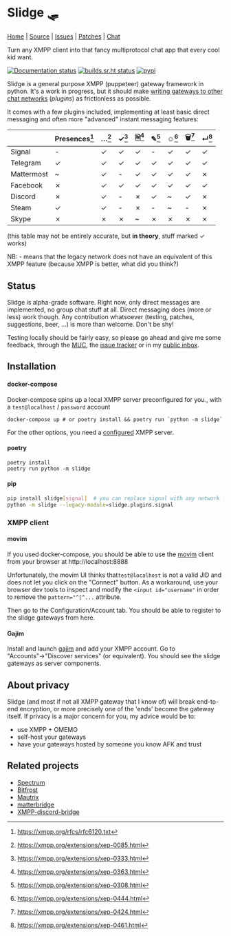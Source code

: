 Slidge 🛷
========

[Home](https://sr.ht/~nicoco/slidge) |
[Source](https://sr.ht/~nicoco/slidge/sources) |
[Issues](https://sr.ht/~nicoco/slidge/trackers) |
[Patches](https://lists.sr.ht/~nicoco/public-inbox) |
[Chat](xmpp:slidge@conference.nicoco.fr?join)

Turn any XMPP client into that fancy multiprotocol chat app that every cool kid want.

[![Documentation status](https://readthedocs.org/projects/slidge/badge/?version=latest)](https://slidge.readthedocs.io/)
[![builds.sr.ht status](https://builds.sr.ht/~nicoco/slidge/commits/master/.build.yml.svg)](https://builds.sr.ht/~nicoco/slidge/commits/master/.build.yml?)
[![pypi](https://badge.fury.io/py/slidge.svg)](https://pypi.org/project/slidge/)

Slidge is a general purpose XMPP (puppeteer) gateway framework in python.
It's a work in progress, but it should make
[writing gateways to other chat networks](https://slidge.readthedocs.io/en/latest/dev/tutorial.html)
(*plugins*) as frictionless as possible.

It comes with a few plugins included, implementing at least basic direct messaging and often more "advanced"
instant messaging features:

|            | Presences[^1] | …[^2] | ✓[^3] | 🗎[^4] | ✎[^5] | ☺[^6] | 🗑[^7] | ↵[^8]  | 
|------------|---------------|-------|-------|--------|-------|-------|--------|--------|
| Signal     | -             | ✓     | ✓     | ✓      | -     | ✓     | ✓      | ✓      |
| Telegram   | ✓             | ✓     | ✓     | ✓      | ✓     | ✓     | ✓      | ✓      |
| Mattermost | ~             | ✓     | -     | ✓      | ✓     | ✓     | ✓      | ✗      |
| Facebook   | ✗             | ✓     | ✓     | ✓      | ✓     | ✓     | ✓      | ✓      |
| Discord    | ✗             | ✓     | -     | ✗      | ✓     | ~     | ✓      | ✗      |
| Steam      | ✓             | ✓     | -     | ✗      | -     | ~     | -      | ✗      |
| Skype      | ✗             | ✗     | ✗     | ~      | ✗     | ✗     | ✗      | ✗      |


[^1]: https://xmpp.org/rfcs/rfc6120.txt
[^2]: https://xmpp.org/extensions/xep-0085.html
[^3]: https://xmpp.org/extensions/xep-0333.html
[^4]: https://xmpp.org/extensions/xep-0363.html
[^5]: https://xmpp.org/extensions/xep-0308.html
[^6]: https://xmpp.org/extensions/xep-0444.html
[^7]: https://xmpp.org/extensions/xep-0424.html
[^8]: https://xmpp.org/extensions/xep-0461.html


(this table may not be entirely accurate, but **in theory**, stuff marked ✓ works)

NB: - means that the legacy network does not have an equivalent of this XMPP feature
    (because XMPP is better, what did you think?)

Status
------

Slidge is alpha-grade software.
Right now, only direct messages are implemented, no group chat stuff at all.
Direct messaging does (more or less) work though.
Any contribution whatsoever (testing, patches, suggestions, beer, …) is more than welcome.
Don't be shy!

Testing locally should be fairly easy, so please go ahead and give me some
feedback, through the [MUC](xmpp:slidge@conference.nicoco.fr?join), the
[issue tracker](https://todo.sr.ht/~nicoco/slidge) or in my
[public inbox](https://lists.sr.ht/~nicoco/public-inbox).

Installation
------------

#### docker-compose

Docker-compose spins up a local XMPP server preconfigured for you., with a ``test@localhost`` / ``password``
account

```
docker-compose up # or poetry install && poetry run `python -m slidge`
```

For the other options, you need a
[configured](https://slidge.readthedocs.io/en/latest/admin/general.html#configure-the-xmpp-server)
XMPP server.

#### poetry

```
poetry install
poetry run python -m slidge
```

#### pip

```bash
pip install slidge[signal]  # you can replace signal with any network listed in the table above
python -m slidge --legacy-module=slidge.plugins.signal
```

### XMPP client

#### movim

If you used docker-compose, you should be able to use the [movim](https://movim.eu) client
from your browser at http://localhost:8888

Unfortunately, the movim UI thinks that``test@localhost`` is not a valid JID and does not let you click
on the "Connect" button.
As a workaround, use your browser dev tools to inspect and modify the ``<input id="username"`` in order to
remove the ``pattern="^[^...`` attribute.

Then go to the Configuration/Account tab. You should be able to register to the slidge gateways from here.

#### Gajim

Install and launch [gajim](https://gajim.org) and add your XMPP account.
Go to "Accounts"→"Discover services" (or equivalent).
You should see the slidge gateways as server components.

About privacy
-------------

Slidge (and most if not all XMPP gateway that I know of) will break
end-to-end encryption, or more precisely one of the 'ends' become the
gateway itself. If privacy is a major concern for you, my advice would
be to:

-   use XMPP + OMEMO
-   self-host your gateways
-   have your gateways hosted by someone you know AFK and trust

Related projects
----------------

-   [Spectrum](https://www.spectrum.im/)
-   [Bitfrost](https://github.com/matrix-org/matrix-bifrost)
-   [Mautrix](https://github.com/mautrix)
-   [matterbridge](https://github.com/42wim/matterbridge)
-   [XMPP-discord-bridge](https://git.polynom.me/PapaTutuWawa/xmpp-discord-bridge)
